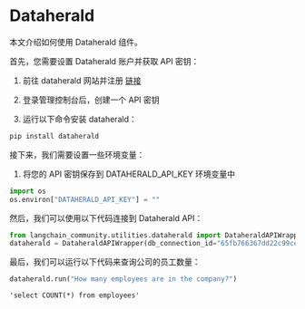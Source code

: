 # Dataherald

本文介绍如何使用 Dataherald 组件。

首先，您需要设置 Dataherald 账户并获取 API 密钥：

1. 前往 dataherald 网站并注册 [链接](https://www.dataherald.com/)

2. 登录管理控制台后，创建一个 API 密钥

3. 运行以下命令安装 dataherald：

```python
pip install dataherald
```

接下来，我们需要设置一些环境变量：

1. 将您的 API 密钥保存到 DATAHERALD_API_KEY 环境变量中

```python
import os
os.environ["DATAHERALD_API_KEY"] = ""
```

然后，我们可以使用以下代码连接到 Dataherald API：

```python
from langchain_community.utilities.dataherald import DataheraldAPIWrapper
dataherald = DataheraldAPIWrapper(db_connection_id="65fb766367dd22c99ce1a12d")
```

最后，我们可以运行以下代码来查询公司的员工数量：

```python
dataherald.run("How many employees are in the company?")
```

```output
'select COUNT(*) from employees'
```